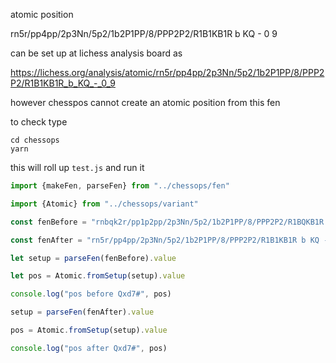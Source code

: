 atomic position

rn5r/pp4pp/2p3Nn/5p2/1b2P1PP/8/PPP2P2/R1B1KB1R b KQ - 0 9

can be set up at lichess analysis board as

https://lichess.org/analysis/atomic/rn5r/pp4pp/2p3Nn/5p2/1b2P1PP/8/PPP2P2/R1B1KB1R_b_KQ_-_0_9

however chesspos cannot create an atomic position from this fen

to check type

```
cd chessops
yarn
```

this will roll up `test.js` and run it

```javascript
import {makeFen, parseFen} from "../chessops/fen"

import {Atomic} from "../chessops/variant"

const fenBefore = "rnbqk2r/pp1p2pp/2p3Nn/5p2/1b2P1PP/8/PPP2P2/R1BQKB1R w KQkq - 0 9"

const fenAfter = "rn5r/pp4pp/2p3Nn/5p2/1b2P1PP/8/PPP2P2/R1B1KB1R b KQ - 0 9"

let setup = parseFen(fenBefore).value        

let pos = Atomic.fromSetup(setup).value

console.log("pos before Qxd7#", pos)

setup = parseFen(fenAfter).value        

pos = Atomic.fromSetup(setup).value

console.log("pos after Qxd7#", pos)
```